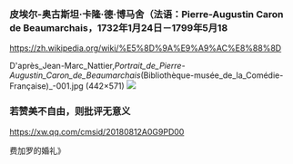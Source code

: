 ### 皮埃尔-奥古斯坦·卡隆·德·博马舍（法语：Pierre-Augustin Caron de Beaumarchais，1732年1月24日－1799年5月18
https://zh.wikipedia.org/wiki/%E5%8D%9A%E9%A9%AC%E8%88%8D

D'après_Jean-Marc_Nattier,_Portrait_de_Pierre-Augustin_Caron_de_Beaumarchais_(Bibliothèque-musée_de_la_Comédie-Française)_-001.jpg (442×571)
<img src="https://upload.wikimedia.org/wikipedia/commons/a/ae/D%27apr%C3%A8s_Jean-Marc_Nattier%2C_Portrait_de_Pierre-Augustin_Caron_de_Beaumarchais_%28Biblioth%C3%A8que-mus%C3%A9e_de_la_Com%C3%A9die-Fran%C3%A7aise%29_-001.jpg">

### 若赞美不自由，则批评无意义
https://xw.qq.com/cmsid/20180812A0G9PD00

费加罗的婚礼》
